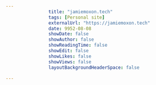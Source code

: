---
                title: "jamiemoxon.tech"
                tags: [Personal site]
                externalUrl: "https://jamiemoxon.tech"
                date: 9952-08-08
                showDate: false
                showAuthor: false
                showReadingTime: false
                showEdit: false
                showLikes: false
                showViews: false
                layoutBackgroundHeaderSpace: false
                ---
